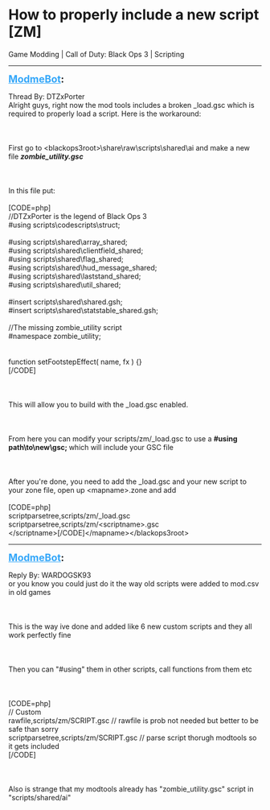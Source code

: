 # How to properly include a new script [ZM]
Game Modding | Call of Duty: Black Ops 3 | Scripting

---
<strong style="font-size: 1.4em;"><span style="text-decoration: underline;text-decoration-color: #34a7f9;"><span style="color:#34a7f9;">ModmeBot</span></span>:</strong>

<p>Thread By: DTZxPorter<br />Alright guys, right now the mod tools includes a broken _load.gsc which is required to properly load a script. Here is the workaround:<br /><br /><br /><br />First go to &lt;blackops3root&gt;\share\raw\scripts\shared\ai and make a new file <em><strong>zombie_utility.gsc</strong></em><br /><br /><br /><br />In this file put:<br /><br />[CODE=php]<br />//DTZxPorter is the legend of Black Ops 3<br />#using scripts\codescripts\struct;<br /><br />#using scripts\shared\array_shared;<br />#using scripts\shared\clientfield_shared;<br />#using scripts\shared\flag_shared;<br />#using scripts\shared\hud_message_shared;<br />#using scripts\shared\laststand_shared;<br />#using scripts\shared\util_shared;<br /><br />#insert scripts\shared\shared.gsh;<br />#insert scripts\shared\statstable_shared.gsh;<br /><br />//The missing zombie_utility script<br />#namespace zombie_utility;<br /><br /><br />function setFootstepEffect( name, fx ) {}<br />[/CODE]<br /><br /><br /><br />This will allow you to build with the _load.gsc enabled.<br /><br /><br /><br />From here you can modify your scripts/zm/_load.gsc to use a <strong>#using path\to\new\gsc; </strong>which will include your GSC file<br /><br /><br /><br />After you&#39;re done, you need to add the _load.gsc and your new script to your zone file, open up &lt;mapname&gt;.zone and add <br /><br />[CODE=php]<br />scriptparsetree,scripts/zm/_load.gsc<br />scriptparsetree,scripts/zm/&lt;scriptname&gt;.gsc<br />&lt;/scriptname&gt;[/CODE]&lt;/mapname&gt;&lt;/blackops3root&gt;</p>

---
<strong style="font-size: 1.4em;"><span style="text-decoration: underline;text-decoration-color: #34a7f9;"><span style="color:#34a7f9;">ModmeBot</span></span>:</strong>

<p>Reply By: WARDOGSK93<br />or you know you could just do it the way old scripts were added to mod.csv in old games<br /><br /><br /><br />This is the way ive done and added like 6 new custom scripts and they all work perfectly fine<br /><br /><br /><br />Then you can &quot;#using&quot; them in other scripts, call functions from them etc<br /><br /><br /><br />[CODE=php]<br />// Custom<br />rawfile,scripts/zm/SCRIPT.gsc // rawfile is prob not needed but better to be safe than sorry<br />scriptparsetree,scripts/zm/SCRIPT.gsc // parse script thorugh modtools so it gets included<br />[/CODE]<br /><br /><br /><br />Also is strange that my modtools already has &quot;zombie_utility.gsc&quot; script in &quot;scripts/shared/ai&quot;</p>
